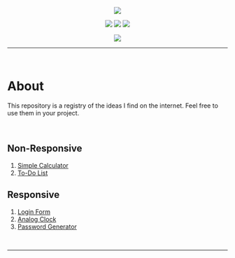 <p align="center">
  <img src="https://user-images.githubusercontent.com/73148019/118019196-1b6e9980-b32f-11eb-820c-0ec1c901d799.png">
</p>

<p align="center">
  <img src="https://img.shields.io/badge/HTML5-E34F26?style=for-the-badge&logo=html5&logoColor=white">
  <img src="https://img.shields.io/badge/CSS3-1572B6?style=for-the-badge&logo=css3&logoColor=white">
  <img src="https://img.shields.io/badge/JavaScript-323330?style=for-the-badge&logo=javascript&logoColor=F7DF1E">
</p>

<p align="center">
  <img src="https://img.shields.io/badge/Visual_Studio_Code-0078D4?style=for-the-badge&logo=visual%20studio%20code&logoColor=white">
</p>
  
***
 
<br>

# About

This repository is a registry of the ideas I find on the internet. Feel free to use them in your project.

<br>
  
## Non-Responsive

  1. [Simple Calculator](https://github.com/arriaoedu123/web-projetos/tree/main/projeto01-calculadora_simples)
  2. [To-Do List](https://github.com/arriaoedu123/web-projects/tree/main/project04-todo_list)

## Responsive

  1. [Login Form](https://github.com/arriaoedu123/web-projetos/tree/main/projeto02-login_form)
  2. [Analog Clock](https://github.com/arriaoedu123/web-projects/tree/main/project03-analog_clock)
  3. [Password Generator](https://github.com/arriaoedu123/web-projects/tree/main/project05-password_generator)

<br>

***

